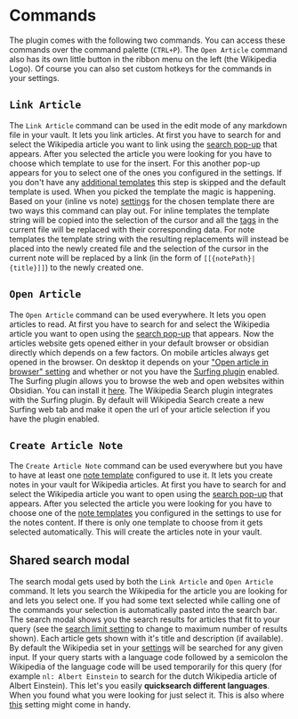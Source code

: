 # Commands

The plugin comes with the following two commands. You can access these commands over the command palette (`CTRL+P`). The `Open Article` command also has its own little button in the ribbon menu on the left (the Wikipedia Logo). Of course you can also set custom hotkeys for the commands in your settings.

## `Link Article`

The `Link Article` command can be used in the edit mode of any markdown file in your vault. It lets you link articles. At first you have to search for and select the Wikipedia article you want to link using the [search pop-up](#shared-search-modal) that appears. After you selected the article you were looking for you have to choose which template to use for the insert. For this another pop-up appears for you to select one of the ones you configured in the settings. If you don't have any [additional templates](settings.md#template-settings) this step is skipped and the default template is used. When you picked the template the magic is happening. Based on your (inline vs note) [settings](settings.md#creates-note--custom-note-path) for the chosen template there are two ways this command can play out. For inline templates the template string will be copied into the selection of the cursor and all the [tags](settings.md#template-string) in the current file will be replaced with their corresponding data. For note templates the template string with the resulting replacements will instead be placed into the newly created file and the selection of the cursor in the current note will be replaced by a link (in the form of `[[{notePath}|{title}]]`) to the newly created one.

## `Open Article`

The `Open Article` command can be used everywhere. It lets you open articles to read. At first you have to search for and select the Wikipedia article you want to open using the [search pop-up](#shared-search-modal) that appears. Now the articles website gets opened either in your default browser or obsidian directly which depends on a few factors. On mobile articles always get opened in the browser. On desktop it depends on your ["Open article in browser" setting](settings.md#open-article-in-browser) and whether or not you have the [Surfing plugin](https://github.com/PKM-er/Obsidian-Surfing) enabled. The Surfing plugin allows you to browse the web and open websites within Obsidian. You can install it [here](obsidian://show-plugin?id=surfing). The Wikipedia Search plugin integrates with the Surfing plugin. By default will Wikipedia Search create a new Surfing web tab and make it open the url of your article selection if you have the plugin enabled.

## `Create Article Note`

The `Create Article Note` command can be used everywhere but you have to have at least one [note template](settings.md#creates-note--custom-note-path) configured to use it. It lets you create notes in your vault for Wikipedia articles. At first you have to search for and select the Wikipedia article you want to open using the [search pop-up](#shared-search-modal) that appears. After you selected the article you were looking for you have to choose one of the [note templates](settings.md#creates-note--custom-note-path) you configured in the settings to use for the notes content. If there is only one template to choose from it gets selected automatically. This will create the articles note in your vault.

## Shared search modal

The search modal gets used by both the `Link Article` and `Open Article` command. It lets you search the Wikipedia for the article you are looking for and lets you select one. If you had some text selected while calling one of the commands your selection is automatically pasted into the search bar. The search modal shows you the search results for articles that fit to your query (see the [search limit setting](settings.md#search-limit) to change to maximum number of results shown). Each article gets shown with it's title and description (if available). By default the Wikipedia set in your [settings](settings.md#language) will be searched for any given input. If your query starts with a language code followed by a semicolon the Wikipedia of the language code will be used temporarily for this query (for example `nl: Albert Einstein` to search for the dutch Wikipedia article of Albert Einstein). This let's you easily **quicksearch different languages**. When you found what you were looking for just select it. This is also where [this](settings.md#auto-select-single-response-queries) setting might come in handy.
